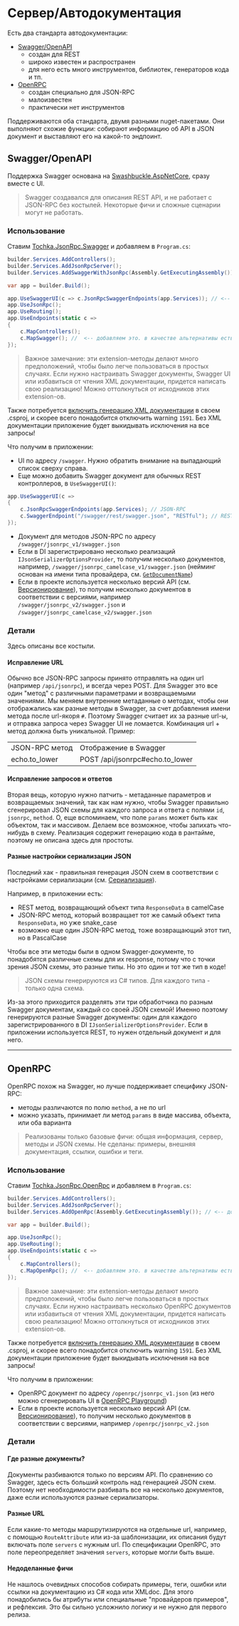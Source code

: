 # Сервер/Автодокументация

Есть два стандарта автодокументации:

* [Swagger/OpenAPI](https://swagger.io/)
  * создан для REST
  * широко известен и распространен
  * для него есть много инструментов, библиотек, генераторов кода и тп.
* [OpenRPC](https://open-rpc.org/)
  * создан специально для JSON-RPC
  * малоизвестен
  * практически нет инструментов

Поддерживаются оба стандарта, двумя разными nuget-пакетами. Они выполняют схожие функции: собирают информацию об API в JSON документ и выставляют его на какой-то эндпоинт.

## Swagger/OpenAPI

Поддержка Swagger основана на [Swashbuckle.AspNetCore](https://github.com/domaindrivendev/Swashbuckle.AspNetCore), сразу вместе с UI.

> Swagger создавался для описания REST API, и не работает с JSON-RPC без костылей. Некоторые фичи и сложные сценарии могут не работать.

### Использование

Ставим [Tochka.JsonRpc.Swagger](https://www.nuget.org/packages/Tochka.JsonRpc.Swagger/) и добавляем в `Program.cs`:

```cs
builder.Services.AddControllers();
builder.Services.AddJsonRpcServer();
builder.Services.AddSwaggerWithJsonRpc(Assembly.GetExecutingAssembly()); // <-- добавляем это

var app = builder.Build();

app.UseSwaggerUI(c => c.JsonRpcSwaggerEndpoints(app.Services)); // <-- добавляем это, если нужен UI
app.UseJsonRpc();
app.UseRouting();
app.UseEndpoints(static c =>
{
    c.MapControllers();
    c.MapSwagger(); //  <-- добавляем это. в качестве альтернативы есть UseSwagger()
});
```

> Важное замечание: эти extension-методы делают много предположений, чтобы было легче пользоваться в простых случаях. Если нужно настраивать Swagger документы, Swagger UI или избавиться от чтения XML документации, придется написать свою реализацию! Можно оттолкнуться от исходников этих extension-ов.

Также потребуется [включить генерацию XML документации](https://docs.microsoft.com/en-us/dotnet/csharp/codedoc) в своем .csproj, и скорее всего понадобится отключить warning `1591`. Без XML документации приложение будет выкидывать исключения на все запросы!

Что получим в приложении:

* UI по адресу `/swagger`. Нужно обратить внимание на выпадающий список сверху справа.
* Еще можно добавить Swagger документ для обычных REST контроллеров, в `UseSwaggerUI()`:
```cs
app.UseSwaggerUI(c =>
{
    c.JsonRpcSwaggerEndpoints(app.Services); // JSON-RPC
    c.SwaggerEndpoint("/swagger/rest/swagger.json", "RESTful"); // REST
});
```
* Документ для методов JSON-RPC по адресу `/swagger/jsonrpc_v1/swagger.json`
* Если в DI зарегистрировано несколько реализаций `IJsonSerializerOptionsProvider`, то получим несколько документов, например, `/swagger/jsonrpc_camelcase_v1/swagger.json` (нейминг основан на имени типа провайдера, см. [`GetDocumentName`](https://github.com/tochka-public/Tochka.JsonRpc/blob/master/src/Tochka.JsonRpc.ApiExplorer/Utils.cs))
* Если в проекте используется несколько версий API (см. [Версионирование](versioning)), то получим несколько документов в соответствии с версиями, например `/swagger/jsonrpc_v2/swagger.json` и `/swagger/jsonrpc_camelcase_v2/swagger.json`

### Детали

Здесь описаны все костыли.

#### Исправление URL

Обычно все JSON-RPC запросы принято отправлять на один url (например `/api/jsonrpc`), и всегда через POST. Для Swagger это все один "метод" с различными параметрами и возвращаемыми значениями.
Мы меняем внутренние метаданные о методах, чтобы они отображались как разные методы в Swagger, за счет добавления имени метода после url-якоря `#`.
Поэтому Swagger считает их за разные url-ы, и отправка запроса через Swagger UI не ломается. Комбинация url + метод должна быть уникальной.
Пример:

<table>
<tr>
    <td>
        JSON-RPC метод
    </td>
    <td>
        Отображение в Swagger
    </td>
</tr>
<tr>
    <td>
        echo.to_lower
    </td>
    <td>
        POST /api/jsonrpc#echo.to_lower
    </td>
</tr>
</table>

#### Исправление запросов и ответов

Вторая вещь, которую нужно патчить - метаданные параметров и возвращаемых значений, так как нам нужно, чтобы Swagger правильно сгенерировал JSON схемы для каждого запроса и ответа с полями `id`, `jsonrpc`, `method`. О, еще вспоминаем, что поле `params` может быть как объектом, так и массивом. Делаем все возможное, чтобы запихать что-нибудь в схему. Реализация содержит генерацию кода в рантайме, поэтому не описана здесь для простоты.

#### Разные настройки сериализации JSON

Последний хак - правильная генерация JSON схем в соответствии с настройками сериализации (см. [Сериализация](serialization)).

Например, в приложении есть:

* REST метод, возвращающий объект типа `ResponseData` в camelCase
* JSON-RPC метод, который возвращает тот же самый объект типа `ResponseData`, но уже snake_case
* возможно еще один JSON-RPC метод, тоже возвращающий этот тип, но в PascalCase

Чтобы все эти методы были в одном Swagger-документе, то понадобятся различные схемы для их response, потому что с точки зрения JSON схемы, это разные типы. Но это один и тот же тип в коде!

> JSON схемы генерируются из C# типов. Для каждого типа - только одна схема.

Из-за этого приходится разделять эти три обработчика по разным Swagger документам, каждый со своей JSON схемой! Именно поэтому генерируются разные Swagger документы: один для каждого зарегистрированного в DI `IJsonSerializerOptionsProvider`. Если в приложении используется REST, то нужен отдельный документ и для него.

---

## OpenRPC

OpenRPC похож на Swagger, но лучше поддерживает специфику JSON-RPC:

* методы различаются по полю `method`, а не по url
* можно указать, принимает ли метод `params` в виде массива, объекта, или оба варианта

> Реализованы только базовые фичи: общая информация, сервер, методы и JSON схемы. Не сделаны: примеры, внешняя документация, ссылки, ошибки и теги.

### Использование

Ставим [Tochka.JsonRpc.OpenRpc](https://www.nuget.org/packages/Tochka.JsonRpc.OpenRpc/) и добавляем в `Program.cs`:

```cs
builder.Services.AddControllers();
builder.Services.AddJsonRpcServer();
builder.Services.AddOpenRpc(Assembly.GetExecutingAssembly()); // <-- добавляем это

var app = builder.Build();

app.UseJsonRpc();
app.UseRouting();
app.UseEndpoints(static c =>
{
    c.MapControllers();
    c.MapOpenRpc(); //  <-- добавляем это. в качестве альтернативы есть UseOpenRpc()
});
```

> Важное замечание: эти extension-методы делают много предположений, чтобы было легче пользоваться в простых случаях. Если нужно настраивать несколько OpenRPC документов или избавиться от чтения XML документации, придется написать свою реализацию! Можно оттолкнуться от исходников этих extension-ов.

Также потребуется [включить генерацию XML документации](https://docs.microsoft.com/en-us/dotnet/csharp/codedoc) в своем .csproj, и скорее всего понадобится отключить warning `1591`. Без XML документации приложение будет выкидывать исключения на все запросы!

Что получим в приложении:

* OpenRPC документ по адресу `/openrpc/jsonrpc_v1.json` (из него можно сгенерировать UI в [OpenRPC Playground](https://playground.open-rpc.org/))
* Если в проекте используется несколько версий API (см. [Версионирование](versioning)), то получим несколько документов в соответствии с версиями, например `/openrpc/jsonrpc_v2.json`

### Детали

#### Где разные документы?

Документы разбиваются только по версиям API. По сравнению со Swagger, здесь есть больший контроль над генерацией JSON схем. Поэтому нет необходимости разбивать все на несколько документов, даже если используются разные сериализаторы.

#### Разные URL

Если какие-то методы маршрутизируются на отдельные url, например, с помощью `RouteAttribute` или из-за шаблонизации, их описания будут включать поле `servers` с нужным url. По спецификации OpenRPC, это поле переопределяет значения `servers`, которые могли быть выше.

#### Недоделанные фичи

Не нашлось очевидных способов собирать примеры, теги, ошибки или ссылки на документацию из C# кода или XMLdoc. Для этого понадобились бы атрибуты или специальные "провайдеров примеров", и рефлексия. Это бы сильно усложнило логику и не нужно для первого релиза.
